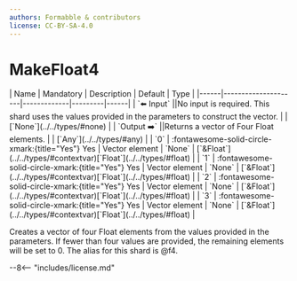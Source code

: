 ```yaml
---
authors: Formabble & contributors
license: CC-BY-SA-4.0
---
```



# MakeFloat4

<div class="sh-parameters" markdown="1">
| Name | Mandatory | Description | Default | Type |
|------|---------------------|-------------|---------|------|
| `⬅️ Input` ||No input is required. This shard uses the values provided in the parameters to construct the vector. | | [`None`](../../types/#none) |
| `Output ➡️` ||Returns a vector of Four Float elements. | | [`Any`](../../types/#any) |
| `0` | :fontawesome-solid-circle-xmark:{title="Yes"} Yes  | Vector element | `None` | [`&Float`](../../types/#contextvar)[`Float`](../../types/#float) |
| `1` | :fontawesome-solid-circle-xmark:{title="Yes"} Yes  | Vector element | `None` | [`&Float`](../../types/#contextvar)[`Float`](../../types/#float) |
| `2` | :fontawesome-solid-circle-xmark:{title="Yes"} Yes  | Vector element | `None` | [`&Float`](../../types/#contextvar)[`Float`](../../types/#float) |
| `3` | :fontawesome-solid-circle-xmark:{title="Yes"} Yes  | Vector element | `None` | [`&Float`](../../types/#contextvar)[`Float`](../../types/#float) |

</div>

Creates a vector of four Float elements from the values provided in the parameters. If fewer than four values are provided, the remaining elements will be set to 0. The alias for this shard is @f4.

--8<-- "includes/license.md"


